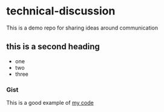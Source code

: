 # technical-discussion
This is a demo repo for sharing ideas around communication


## this is a second heading
* one
* two
* three

### Gist
This is a good example of [my code](https://gist.github.com/OOsipovs/3e3a86b8896c64e7595b9cf55692ed3d)
